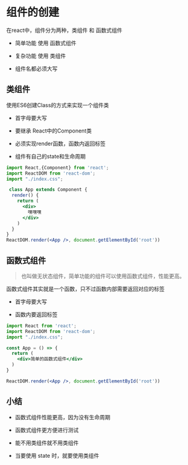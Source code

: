 <!--
 * @Author: Li Zhiliang
 * @Date: 2021-01-12 10:46:52
 * @LastEditors: Li Zhiliang
 * @LastEditTime: 2021-01-12 10:50:18
 * @FilePath: /React-learning/knowledge/component.md
-->

# 组件的创建

在react中，组件分为两种，类组件 和 函数式组件

- 简单功能 使用 函数式组件

- 复杂功能 使用 类组件

- 组件名都必须大写

## 类组件

使用ES6创建Class的方式来实现一个组件类

- 首字母要大写

- 要继承 React中的Component类

- 必须实现render函数，函数内返回标签

- 组件有自己的state和生命周期

```jsx
import React,{Component} from 'react';
import ReactDOM from 'react-dom';
import "./index.css";

 class App extends Component {
  render() {
    return (
      <div>
        嘿嘿嘿
      </div>
    )
  }
}
ReactDOM.render(<App />, document.getElementById('root'))
```

## 函数式组件

> 也叫做无状态组件，简单功能的组件可以使用函数式组件，性能更高。

函数式组件其实就是一个函数，只不过函数内部需要返回对应的标签

- 首字母要大写

- 函数内要返回标签

```jsx
import React from 'react';
import ReactDOM from 'react-dom';
import "./index.css";

const App = () => {
  return (
    <div>简单的函数式组件</div>
  )
}

ReactDOM.render(<App />, document.getElementById('root'))
```

## 小结

- 函数式组件性能更高，因为没有生命周期

- 函数式组件更方便进行测试

- 能不用类组件就不用类组件

- 当要使用 state 时，就要使用类组件
